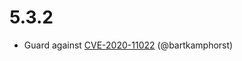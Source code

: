 # 5.3.2

* Guard against [CVE-2020-11022](https://github.com/advisories/GHSA-gxr4-xjj5-5px2) (@bartkamphorst)
